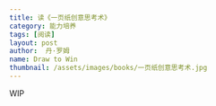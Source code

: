 ```yaml
---
title: 读《一页纸创意思考术》 
category: 能力培养 
tags: [阅读]  
layout: post  
author:  丹·罗姆 
name: Draw to Win
thumbnail: /assets/images/books/一页纸创意思考术.jpg
---
```


WIP

